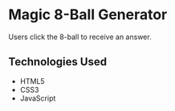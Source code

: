# Magic 8-Ball Generator
Users click the 8-ball to receive an answer.

## Technologies Used
- HTML5
- CSS3
- JavaScript